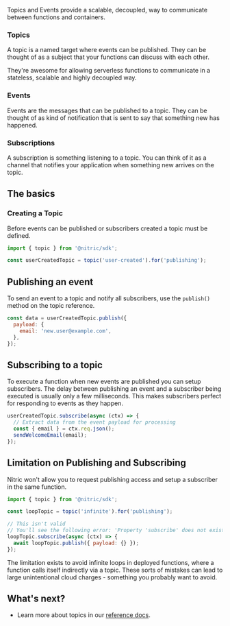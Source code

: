 Topics and Events provide a scalable, decoupled, way to communicate between functions and containers.

### Topics

A topic is a named target where events can be published. They can be thought of as a subject that your functions can discuss with each other.

They're awesome for allowing serverless functions to communicate in a stateless, scalable and highly decoupled way.

### Events

Events are the messages that can be published to a topic. They can be thought of as kind of notification that is sent to say that something new has happened.

### Subscriptions

A subscription is something listening to a topic. You can think of it as a channel that notifies your application when something new arrives on the topic.

## The basics

### Creating a Topic

Before events can be published or subscribers created a topic must be defined.

```javascript
import { topic } from '@nitric/sdk';

const userCreatedTopic = topic('user-created').for('publishing');
```

## Publishing an event

To send an event to a topic and notify all subscribers, use the `publish()` method on the topic reference.

```javascript
const data = userCreatedTopic.publish({
  payload: {
    email: 'new.user@example.com',
  },
});
```

## Subscribing to a topic

To execute a function when new events are published you can setup subscribers. The delay between publishing an event and a subscriber being executed is usually only a few milliseconds. This makes subscribers perfect for responding to events as they happen.

```javascript
userCreatedTopic.subscribe(async (ctx) => {
  // Extract data from the event payload for processing
  const { email } = ctx.req.json();
  sendWelcomeEmail(email);
});
```

## Limitation on Publishing and Subscribing

Nitric won't allow you to request publishing access and setup a subscriber in the same function.

```javascript
import { topic } from '@nitric/sdk';

const loopTopic = topic('infinite').for('publishing');

// This isn't valid
// You'll see the following error: 'Property 'subscribe' does not exist on type 'Topic'.
loopTopic.subscribe(async (ctx) => {
  await loopTopic.publish({ payload: {} });
});
```

The limitation exists to avoid infinite loops in deployed functions, where a function calls itself indirectly via a topic. These sorts of mistakes can lead to large unintentional cloud charges - something you probably want to avoid.

## What's next?

- Learn more about topics in our [reference docs](/docs/reference/topic/topic).
